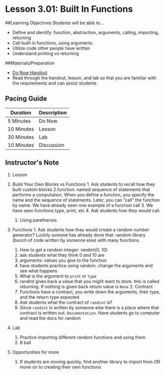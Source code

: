 # Lesson 3.01: Built In Functions

##Learning Objectives
Students will be able to... 
* Define and identify: function, abstraction, arguments, calling, importing, returning
* Call built-in functions, using arguments
* Utilize code other people have written
* Understand printing vs returning

##Materials/Preparation
* [Do Now Handout]
* Read through the handout, lesson, and lab so that you are familiar with the requirements and can assist students

## Pacing Guide
| Duration   | Description |
| ---------- | ----------- |
| 5 Minutes  | Do Now      |
| 10 Minutes | Lesson      |
| 30 Minutes | Lab         |
| 10 Minutes | Discussion  |

## Instructor's Note
1. Lesson
  1. Build Your Own Blocks vs Functions
 	1. Ask students to recall how they built custom blocks
  	2.function: named sequence of statements that performs a computation. When you define a function, you specify the name and the sequence of statements. Later, you can “call” the function by name. We have already seen one example of a function call
  	3. We have seen functions type, print, etc
  	4. Ask students how they would call.
  		1. Using parethensis
  2. Functions
  	1. Ask students how they would create a random number generator? Luckily somone has already done that: random library (bunch of code written by someone else) with many functions. 
  		1. How to get a random integer: randint(0, 10)
  		2. ask students what they think 0 and 10 are
  		3. arguments: values you give to the function
  		4. have students practice using random, change the arguments and see what happens
  		5. What is the argument to `print` or `type`
  		6. randint gives back a value that you might want to store. this is called returning. If nothing is given back return value is `None`
  	2. Contract
  		1. Functions have a contract, you write down the arguments, their type, and the return type expected 
  		2. Ask students what the contract of `randint` is?
  		3. Since `randint` is written by someone else there is a place where that contract is written out. `Documentation`. Have students go to computer and read the docs for random
 
2. Lab
    1. Practice importing different random functions and using them
    2. 8 ball 
3. Opportunities for more
    1. If students are moving quickly, find another library to import from OR move on to creating their own functions


[Do Now Handout]:https://teals-introcs.gitbooks.io/2nd-semester-introduction-to-computer-science-pri/content/do_now_202.html
